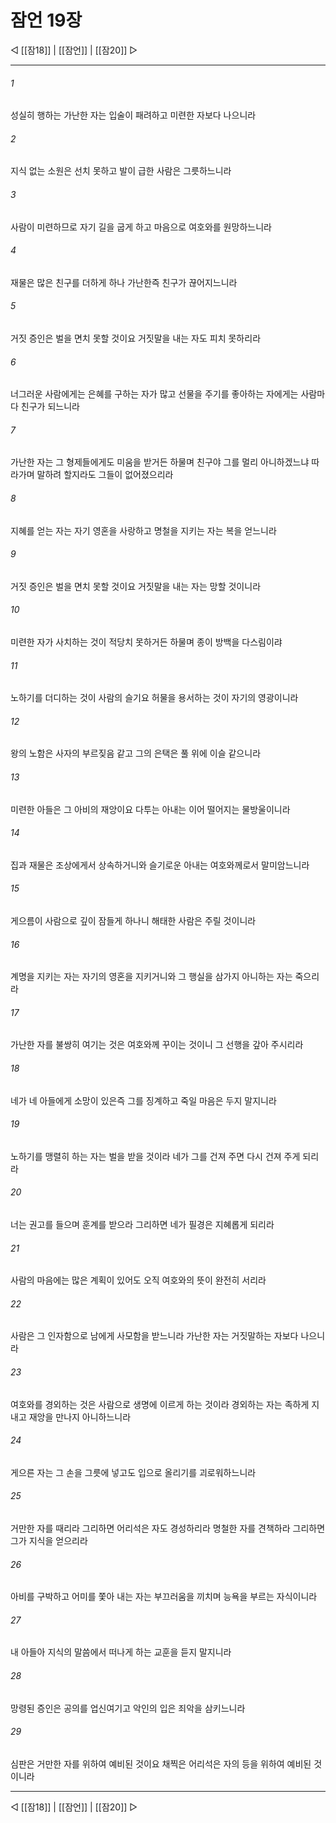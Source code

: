 # 잠언 19장

◁ [[잠18]] | [[잠언]] | [[잠20]] ▷
***

###### 1
성실히 행하는 가난한 자는 입술이 패려하고 미련한 자보다 나으니라

###### 2
지식 없는 소원은 선치 못하고 발이 급한 사람은 그릇하느니라

###### 3
사람이 미련하므로 자기 길을 굽게 하고 마음으로 여호와를 원망하느니라

###### 4
재물은 많은 친구를 더하게 하나 가난한즉 친구가 끊어지느니라

###### 5
거짓 증인은 벌을 면치 못할 것이요 거짓말을 내는 자도 피치 못하리라

###### 6
너그러운 사람에게는 은혜를 구하는 자가 많고 선물을 주기를 좋아하는 자에게는 사람마다 친구가 되느니라

###### 7
가난한 자는 그 형제들에게도 미움을 받거든 하물며 친구야 그를 멀리 아니하겠느냐 따라가며 말하려 할지라도 그들이 없어졌으리라

###### 8
지혜를 얻는 자는 자기 영혼을 사랑하고 명철을 지키는 자는 복을 얻느니라

###### 9
거짓 증인은 벌을 면치 못할 것이요 거짓말을 내는 자는 망할 것이니라

###### 10
미련한 자가 사치하는 것이 적당치 못하거든 하물며 종이 방백을 다스림이랴

###### 11
노하기를 더디하는 것이 사람의 슬기요 허물을 용서하는 것이 자기의 영광이니라

###### 12
왕의 노함은 사자의 부르짖음 같고 그의 은택은 풀 위에 이슬 같으니라

###### 13
미련한 아들은 그 아비의 재앙이요 다투는 아내는 이어 떨어지는 물방울이니라

###### 14
집과 재물은 조상에게서 상속하거니와 슬기로운 아내는 여호와께로서 말미암느니라

###### 15
게으름이 사람으로 깊이 잠들게 하나니 해태한 사람은 주릴 것이니라

###### 16
계명을 지키는 자는 자기의 영혼을 지키거니와 그 행실을 삼가지 아니하는 자는 죽으리라

###### 17
가난한 자를 불쌍히 여기는 것은 여호와께 꾸이는 것이니 그 선행을 갚아 주시리라

###### 18
네가 네 아들에게 소망이 있은즉 그를 징계하고 죽일 마음은 두지 말지니라

###### 19
노하기를 맹렬히 하는 자는 벌을 받을 것이라 네가 그를 건져 주면 다시 건져 주게 되리라

###### 20
너는 권고를 들으며 훈계를 받으라 그리하면 네가 필경은 지혜롭게 되리라

###### 21
사람의 마음에는 많은 계획이 있어도 오직 여호와의 뜻이 완전히 서리라

###### 22
사람은 그 인자함으로 남에게 사모함을 받느니라 가난한 자는 거짓말하는 자보다 나으니라

###### 23
여호와를 경외하는 것은 사람으로 생명에 이르게 하는 것이라 경외하는 자는 족하게 지내고 재앙을 만나지 아니하느니라

###### 24
게으른 자는 그 손을 그릇에 넣고도 입으로 올리기를 괴로워하느니라

###### 25
거만한 자를 때리라 그리하면 어리석은 자도 경성하리라 명철한 자를 견책하라 그리하면 그가 지식을 얻으리라

###### 26
아비를 구박하고 어미를 쫓아 내는 자는 부끄러움을 끼치며 능욕을 부르는 자식이니라

###### 27
내 아들아 지식의 말씀에서 떠나게 하는 교훈을 듣지 말지니라

###### 28
망령된 증인은 공의를 업신여기고 악인의 입은 죄악을 삼키느니라

###### 29
심판은 거만한 자를 위하여 예비된 것이요 채찍은 어리석은 자의 등을 위하여 예비된 것이니라


***
◁ [[잠18]] | [[잠언]] | [[잠20]] ▷